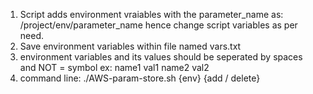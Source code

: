 1. Script adds environment vraiables with the parameter_name as: /project/env/parameter_name
   hence change script variables as per need.
2. Save environment variables within file named vars.txt
3. environment variables and its values should be seperated by spaces and NOT = symbol
 ex: 
     name1   val1
     name2   val2
4. command line: ./AWS-param-store.sh {env} {add / delete}
